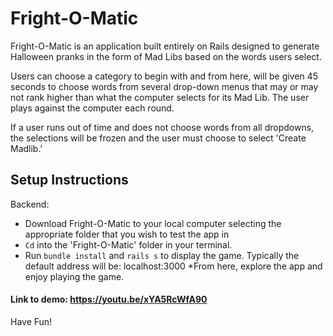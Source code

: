 
# Fright-O-Matic

Fright-O-Matic is an application built entirely on Rails designed to generate Halloween pranks in the form of Mad Libs based on the words users select.

Users can choose a category to begin with and from here, will be given 45 seconds to choose words from several drop-down menus that may or may not rank higher than what the computer selects for its Mad Lib. The user plays against the computer each round. 

If a user runs out of time and does not choose words from all dropdowns, the selections will be frozen and the user must choose to select 'Create Madlib.'


## Setup Instructions

  Backend:
 * Download Fright-O-Matic to your local computer selecting the appropriate folder that you wish to test the app in
 * `Cd` into the 'Fright-O-Matic' folder in your terminal.
 * Run `bundle install` and `rails s` to display the game. Typically the default address will be: localhost:3000
 *From here, explore the app and enjoy playing the game.
 
 #### Link to demo: https://youtu.be/xYA5RcWfA90 
    
 Have Fun!
